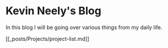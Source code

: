 # Kevin Neely's Blog

In this blog I will be going over various things from my daily life. 

[[_posts/Projects/project-list.md]]
